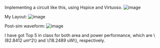 Implementing a circuit like this, using Hspice and Virtuoso.
![image](https://github.com/user-attachments/assets/2e07f0a8-9099-40c2-816f-c6eb299adbe0)

My Layout:
![image](https://github.com/user-attachments/assets/37168252-edc2-405d-bd3d-9f518128619c)

Post-sim waveform:
![image](https://github.com/user-attachments/assets/41455644-5a32-4ff9-99b2-68d26fbf73af)

I have got Top 5 in class for both area and power performance, which are \\(82.8412 𝑢𝑚^2\\) and \\(18.2489 uW\\), respectively.
